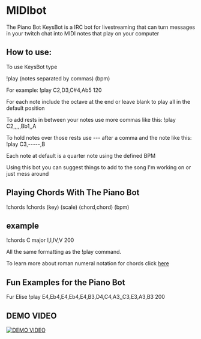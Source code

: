 # MIDIbot

The Piano Bot
KeysBot is a IRC bot for livestreaming that can turn messages in your twitch chat into MIDI notes that play on your computer


## How to use:

To use KeysBot type

!play (notes separated by commas) (bpm)

For example: !play C2,D3,C#4,Ab5 120

For each note include the octave at the end or leave blank to play all in the default position

To add rests in between your notes use more commas like this: !play C2,,,,,Bb1,,A

To hold notes over those rests use --- after a comma and the note like this: !play C3,-----,B

Each note at default is a quarter note using the defined BPM

Using this bot you can suggest things to add to the song I'm working on or just mess around

## Playing Chords With The Piano Bot
!chords
!chords (key) (scale) (chord,chord) (bpm)

## example
!chords C major I,I,IV,V 200

All the same formatting as the !play command.

To learn more about roman numeral notation for chords click [here](https://peterburk.github.io/chordProgressions/index.html#1e)

## Fun Examples for the Piano Bot
Fur Elise
!play E4,Eb4,E4,Eb4,E4,B3,D4,C4,A3,,C3,E3,A3,B3 200


## DEMO VIDEO

[![DEMO VIDEO](http://img.youtube.com/vi/yFoBNKs5YSQ/0.jpg)](http://www.youtube.com/watch?v=yFoBNKs5YSQ "Quick MIDI chat bot demo")
